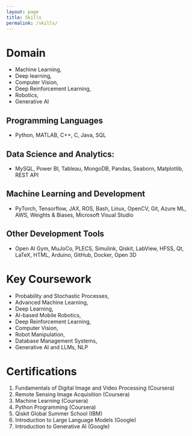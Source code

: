 ```yaml
---
layout: page
title: Skills
permalink: /skills/
---
```


# Domain
- Machine Learning,
- Deep learning,
- Computer Vision,
- Deep Reinforcement Learning,
- Robotics,
- Generative AI

## Programming Languages
- Python, MATLAB, C++, C, Java, SQL

## Data Science and Analytics: 
- MySQL, Power BI, Tableau, MongoDB, Pandas, Seaborn, Matplotlib, REST API

## Machine Learning and Development
- PyTorch, Tensorflow, JAX, ROS, Bash, Linux, OpenCV, Git, Azure ML, AWS, Weights & Biases, Microsoft Visual Studio

## Other Development Tools
- Open AI Gym, MuJoCo, PLECS, Simulink, Qiskit, LabView, HFSS, Qt, LaTeX, HTML, Arduino, GitHub, Docker, Open 3D

# Key Coursework 

- Probability and Stochastic Processes,
- Advanced Machine Learning,
- Deep Learning,
- AI-based Mobile Robotics,
- Deep Reinforcement Learning,
- Computer Vision,
- Robot Manipulation,
- Database Management Systems,
- Generative AI and LLMs, NLP

# Certifications

1. Fundamentals of Digital Image and Video Processing (Coursera)
2. Remote Sensing Image Acquisition (Coursera)
3. Machine Learning (Coursera)
4. Python Programming (Coursera)
5. Qiskit Global Summer School (IBM)
6. Introduction to Large Language Models (Google)
7. Introduction to Generative AI (Google)

